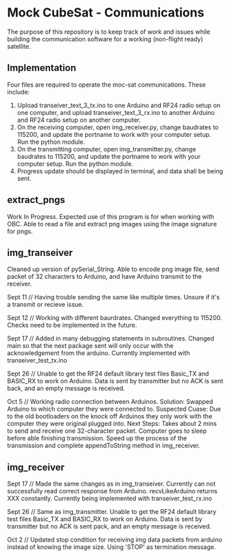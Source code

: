 # Mock CubeSat - Communications

The purpose of this repository is to keep track of work and issues while building the communication software for a working (non-flight ready) satellite.

## Implementation

Four files are required to operate the moc-sat communications. These include:

1. Upload transeiver_text_3_tx.ino to one Arduino and RF24 radio setup on one computer, and upload transeiver_text_3_rx.ino to another Arduino and RF24 radio setup on another computer.
2. On the receiving computer, open img_receiver.py, change baudrates to 115200, and update the portname to work with your computer setup. Run the python module.
3. On the transmitting computer, open img_transmitter.py, change baudrates to 115200, and update the portname to work with your computer setup. Run the python module.
4. Progress update should be displayed in terminal, and data shall be being sent.

## extract_pngs

Work In Progress. Expected use of this program is for when working with OBC. Able to read a file and extract png images using the image signature for pngs.

## img_transeiver

Cleaned up version of pySerial_String. Able to encode png image file, send packet of 32 characters to Arduino, and have Arduino transmit to the receiver.

Sept 11 // Having trouble sending the same like multiple times. Unsure if it's a transmit or recieve issue.

Sept 12 // Working with different baurdrates. Changed everything to 115200. Checks need to be implemented in the future.

Sept 17 // Added in many debugging statements in subroutines. Changed main so that the next package sent will only occur with the acknowledgement from the arduino. Currently implemented with transeiver_test_tx.ino

Sept 26 // Unable to get the RF24 default library test files Basic_TX and BASIC_RX to work on Arduino. Data is sent by transmitter but no ACK is sent back, and an empty message is received.

Oct 5 // Working radio connection between Arduinos.
Solution: Swapped Arduino to which computer they were connected to.
Suspected Cuase: Due to the old bootloaders on the knock off Arduinos they only work with the computer they were original plugged into.
Next Steps: Takes about 2 mins to send and receive one 32-character packet. Computer goes to sleep before able finishing transmission. Speed up the process of the transmission and complete appendToString method in img_receiver.

## img_receiver

Sept 17 // Made the same changes as in img_transeiver. Currently can not successfully read correct response from Arduino. recvLikeArduino returns XXX constantly. Currently being implemented with transeiver_test_rx.ino

Sept 26 // Same as img_transmitter. Unable to get the RF24 default library test files Basic_TX and BASIC_RX to work on Arduino. Data is sent by transmitter but no ACK is sent pack, and an empty message is received.

Oct 2 // Updated stop condition for receiving img data packets from arduino instead of knowing the image size. Using 'STOP' as termination message.
